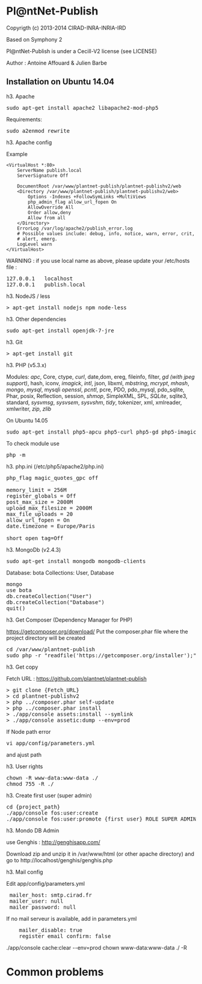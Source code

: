 Pl@ntNet-Publish
================

Copyrigth (c) 2013-2014 CIRAD-INRA-INRIA-IRD

Based on Symphony 2

Pl@ntNet-Publish is under a Cecill-V2 license (see LICENSE)

Author : Antoine Affouard & Julien Barbe


Installation on Ubuntu 14.04
----------------------------

h3. Apache

<pre>
sudo apt-get install apache2 libapache2-mod-php5
</pre>


Requirements:
<pre>
sudo a2enmod rewrite
</pre>

h3. Apache config

Example
```
<VirtualHost *:80>
    ServerName publish.local
    ServerSignature Off

    DocumentRoot /var/www/plantnet-publish/plantnet-publishv2/web
    <Directory /var/www/plantnet-publish/plantnet-publishv2/web>
        Options -Indexes +FollowSymLinks +MultiViews
        php_admin_flag allow_url_fopen On
        AllowOverride All
        Order allow,deny
        Allow from all
    </Directory>
    ErrorLog /var/log/apache2/publish_error.log
    # Possible values include: debug, info, notice, warn, error, crit,
    # alert, emerg.
    LogLevel warn
</VirtualHost>
```

WARNING : if you use local name as above, please update your /etc/hosts file :
<pre>
127.0.0.1	localhost
127.0.0.1	publish.local
</pre>

h3. NodeJS / less

<pre>
> apt-get install nodejs npm node-less
</pre>


h3. Other dependencies

<pre>
sudo apt-get install openjdk-7-jre
</pre>


h3. Git

<pre>
> apt-get install git
</pre>

h3. PHP (v5.3.x)


Modules:
*apc*, Core, ctype, *curl*, date,dom, ereg, fileinfo, filter, *gd (with jpeg support)*, hash, iconv, *imagick*, *intl*, json, libxml, *mbstring*, *mcrypt*, *mhash*, *mongo*, *mysql*, mysqli *openssl*, *pcntl*, pcre, PDO, pdo_mysql, pdo_sqlite, Phar, posix, Reflection, session, *shmop*, SimpleXML, SPL, *SQLite*, sqlite3, standard, *sysvmsg*, *sysvsem*, *sysvshm*, *tidy*, tokenizer, xml, xmlreader, xmlwriter, *zip*, *zlib*


On Ubuntu 14.05

<pre>
sudo apt-get install php5-apcu php5-curl php5-gd php5-imagick php5-intl php5-mongo php5-mcrypt php5-mysql php5-sqlite php5-tidy php5-cli
</pre>


To check module use
<pre>
php -m
</pre>


h3. php.ini (/etc/php5/apache2/php.ini)

<pre>
php_flag magic_quotes_gpc off

memory_limit = 256M
register_globals = Off
post_max_size = 2000M
upload_max_filesize = 2000M
max_file_uploads = 20
allow_url_fopen = On
date.timezone = Europe/Paris

short_open_tag=Off
</pre>

h3. MongoDb (v2.4.3)

<pre>
sudo apt-get install mongodb mongodb-clients
</pre>

Database: bota
Collections: User, Database
<pre>
mongo
use bota
db.createCollection("User")
db.createCollection("Database")
quit()
</pre>

h3. Get Composer (Dependency Manager for PHP)

https://getcomposer.org/download/
Put the composer.phar file where the project directory will be created

<pre>
cd /var/www/plantnet-publish
sudo php -r "readfile('https://getcomposer.org/installer');" | sudo php
</pre>

h3. Get copy

Fetch URL : https://github.com/plantnet/plantnet-publish
<pre>
> git clone {Fetch_URL}
> cd plantnet-publishv2
> php ../composer.phar self-update
> php ../composer.phar install
> ./app/console assets:install --symlink
> ./app/console assetic:dump --env=prod
</pre>



If Node path error
<pre>
vi app/config/parameters.yml
</pre>
and ajust path

h3. User rights

<pre>
chown -R www-data:www-data ./
chmod 755 -R ./
</pre>


h3. Create first user (super admin)

<pre>
cd {project_path}
./app/console fos:user:create
./app/console fos:user:promote {first_user} ROLE_SUPER_ADMIN
</pre>

h3. Mondo DB Admin

use Genghis : http://genghisapp.com/

Download zip and unzip it in /var/www/html (or other apache directory)
and go to http://localhost/genghis/genghis.php

h3. Mail config

Edit app/config/parameters.yml
<pre>
 mailer_host: smtp.cirad.fr
 mailer_user: null
 mailer_password: null
</pre>

If no mail serveur is available, add in parameters.yml

<pre>
    mailer_disable: true
    register_email_confirm: false
</pre>


./app/console cache:clear --env=prod
chown www-data:www-data ./ -R

Common problems
===============
